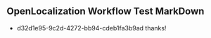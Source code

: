 ## OpenLocalization Workflow Test MarkDown
* d32d1e95-9c2d-4272-bb94-cdeb1fa3b9ad thanks!

<!--HONumber=Aug16_HO4-->


